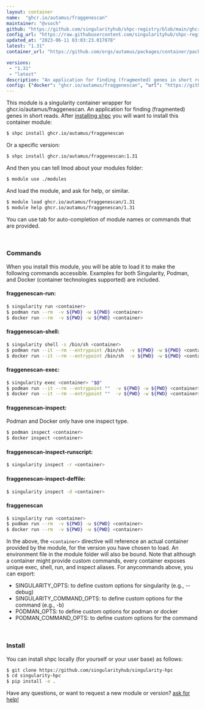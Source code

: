 ```yaml
---
layout: container
name:  "ghcr.io/autamus/fraggenescan"
maintainer: "@vsoch"
github: "https://github.com/singularityhub/shpc-registry/blob/main/ghcr.io/autamus/fraggenescan/container.yaml"
config_url: "https://raw.githubusercontent.com/singularityhub/shpc-registry/main/ghcr.io/autamus/fraggenescan/container.yaml"
updated_at: "2023-06-11 03:03:23.017878"
latest: "1.31"
container_url: "https://github.com/orgs/autamus/packages/container/package/fraggenescan"

versions:
 - "1.31"
 - "latest"
description: "An application for finding (fragmented) genes in short reads."
config: {"docker": "ghcr.io/autamus/fraggenescan", "url": "https://github.com/orgs/autamus/packages/container/package/fraggenescan", "maintainer": "@vsoch", "description": "An application for finding (fragmented) genes in short reads.", "latest": {"1.31": "sha256:8b24bdf1e4bc2b8d3a79b45736adf2293db279a743db1e5ea1f2f5f43ca8a772"}, "tags": {"1.31": "sha256:8b24bdf1e4bc2b8d3a79b45736adf2293db279a743db1e5ea1f2f5f43ca8a772", "latest": "sha256:8b24bdf1e4bc2b8d3a79b45736adf2293db279a743db1e5ea1f2f5f43ca8a772"}}
---
```


This module is a singularity container wrapper for ghcr.io/autamus/fraggenescan.
An application for finding (fragmented) genes in short reads.
After [installing shpc](#install) you will want to install this container module:


```bash
$ shpc install ghcr.io/autamus/fraggenescan
```

Or a specific version:

```bash
$ shpc install ghcr.io/autamus/fraggenescan:1.31
```

And then you can tell lmod about your modules folder:

```bash
$ module use ./modules
```

And load the module, and ask for help, or similar.

```bash
$ module load ghcr.io/autamus/fraggenescan/1.31
$ module help ghcr.io/autamus/fraggenescan/1.31
```

You can use tab for auto-completion of module names or commands that are provided.

<br>

### Commands

When you install this module, you will be able to load it to make the following commands accessible.
Examples for both Singularity, Podman, and Docker (container technologies supported) are included.

#### fraggenescan-run:

```bash
$ singularity run <container>
$ podman run --rm  -v ${PWD} -w ${PWD} <container>
$ docker run --rm  -v ${PWD} -w ${PWD} <container>
```

#### fraggenescan-shell:

```bash
$ singularity shell -s /bin/sh <container>
$ podman run --it --rm --entrypoint /bin/sh  -v ${PWD} -w ${PWD} <container>
$ docker run --it --rm --entrypoint /bin/sh  -v ${PWD} -w ${PWD} <container>
```

#### fraggenescan-exec:

```bash
$ singularity exec <container> "$@"
$ podman run --it --rm --entrypoint ""  -v ${PWD} -w ${PWD} <container> "$@"
$ docker run --it --rm --entrypoint ""  -v ${PWD} -w ${PWD} <container> "$@"
```

#### fraggenescan-inspect:

Podman and Docker only have one inspect type.

```bash
$ podman inspect <container>
$ docker inspect <container>
```

#### fraggenescan-inspect-runscript:

```bash
$ singularity inspect -r <container>
```

#### fraggenescan-inspect-deffile:

```bash
$ singularity inspect -d <container>
```



#### fraggenescan

```bash
$ singularity run <container>
$ podman run --rm  -v ${PWD} -w ${PWD} <container>
$ docker run --rm  -v ${PWD} -w ${PWD} <container>
```


In the above, the `<container>` directive will reference an actual container provided
by the module, for the version you have chosen to load. An environment file in the
module folder will also be bound. Note that although a container
might provide custom commands, every container exposes unique exec, shell, run, and
inspect aliases. For anycommands above, you can export:

 - SINGULARITY_OPTS: to define custom options for singularity (e.g., --debug)
 - SINGULARITY_COMMAND_OPTS: to define custom options for the command (e.g., -b)
 - PODMAN_OPTS: to define custom options for podman or docker
 - PODMAN_COMMAND_OPTS: to define custom options for the command

<br>

### Install

You can install shpc locally (for yourself or your user base) as follows:

```bash
$ git clone https://github.com/singularityhub/singularity-hpc
$ cd singularity-hpc
$ pip install -e .
```

Have any questions, or want to request a new module or version? [ask for help!](https://github.com/singularityhub/singularity-hpc/issues)